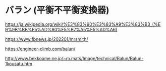 # バラン (平衡不平衡変換器)

https://ja.wikipedia.org/wiki/%E3%83%90%E3%83%A9%E3%83%B3_(%E9%9B%BB%E5%AD%90%E5%B7%A5%E5%AD%A6)


https://www.fbnews.jp/202201/mrsmith/


https://engineer-climb.com/balun/


http://www.bekkoame.ne.jp/~m.mats/Image/technical/Balun/Balun-1kousatu.htm



